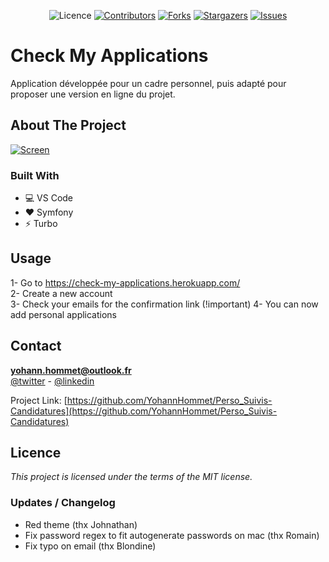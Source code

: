 <!-- PROJECT SHIELDS -->
<!--
*** This template uses markdown "reference style" links for readability.
*** Reference links are enclosed in brackets [ ] instead of parentheses ( ).
*** See the bottom of this document for the declaration of the reference variables
*** for contributors-url, forks-url, etc. This is an optional, concise syntax you may use.
*** https://www.markdownguide.org/basic-syntax/#reference-style-links
-->
<div align=center>

![Licence][Github-licence] [![Contributors][contributors-shield]][contributors-url] [![Forks][forks-shield]][forks-url] [![Stargazers][stars-shield]][stars-url] [![Issues][issues-shield]][issues-url]

</div>

# Check My Applications

Application développée pour un cadre personnel, puis adapté pour proposer une version en ligne du projet.


<!-- ABOUT THE PROJECT -->

## About The Project

[![Screen][product-screenshot]](https://example.com)


### Built With

* 💻 VS Code
* ❤ Symfony
* ⚡ Turbo


<!-- USAGE EXAMPLES -->
## Usage

1- Go to https://check-my-applications.herokuapp.com/  
2- Create a new account  
3- Check your emails for the confirmation link (!important)
4- You can now add personal applications


<!-- CONTACT -->

## Contact

**yohann.hommet@outlook.fr**  
[@twitter](https://twitter.com/YoH_DevBack) - [@linkedin](https://www.linkedin.com/in/yohann-hommet/)

Project
Link: [https://github.com/YohannHommet/Perso_Suivis-Candidatures](https://github.com/YohannHommet/Perso_Suivis-Candidatures)

## Licence

_This project is licensed under the terms of the MIT license._

### Updates / Changelog

- Red theme (thx Johnathan)
- Fix password regex to fit autogenerate passwords on mac (thx Romain)
- Fix typo on email (thx Blondine)

<!-- MARKDOWN LINKS & IMAGES -->
<!-- https://www.markdownguide.org/basic-syntax/#reference-style-links -->

[Github-licence]: https://img.shields.io/github/license/YohannHommet/Perso_Portfolio?color=grey&style=for-the-badge

[contributors-shield]: https://img.shields.io/github/contributors/YohannHommet/Perso_Suivis-Candidatures?style=for-the-badge

[contributors-url]: https://github.com/YohannHommet/basic-readme-template/graphs/contributors

[forks-shield]: https://img.shields.io/github/forks/YohannHommet/Perso_Suivis-Candidatures?style=for-the-badge

[forks-url]: https://github.com/YohannHommet/Perso_Suivis-Candidatures/network/members

[stars-shield]: https://img.shields.io/github/stars/YohannHommet/Perso_Suivis-Candidatures?style=for-the-badge

[stars-url]: https://github.com/YohannHommet/basic-readme-template/stargazers

[issues-shield]: https://img.shields.io/github/issues/YohannHommet/Perso_Suivis-Candidatures?style=for-the-badge

[issues-url]: https://github.com/YohannHommet/Perso_Suivis-Candidatures/issues

[license-shield]: https://img.shields.io/github/license/YohannHommet/Perso_Suivis-Candidatures?style=for-the-badge

[license-url]: https://github.com/YohannHommet/Perso_Suivis-Candidatures/blob/master/LICENSE.txt

[linkedin-shield]: https://img.shields.io/badge/-LinkedIn-black.svg?style=flat-square&logo=linkedin&colorB=555
[linkedin-url]: https://linkedin.com/in/othneildrew
[product-screenshot]: docs/cover.jpg

